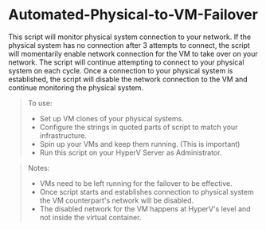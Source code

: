 # Automated-Physical-to-VM-Failover

This script will monitor physical system connection to your network. If the physical system has no connection after 3 attempts to connect, the script will momentarily enable network connection for the VM to take over on your network. The script will continue attempting to connect to your physical system on each cycle. Once a connection to your physical system is established, the script will disable the network connection to the VM and continue monitoring the physical system.

>To use:
>- Set up VM clones of your physical systems.
>- Configure the strings in quoted parts of script to match your infrastructure.
>- Spin up your VMs and keep them running. (This is important)
>- Run this script on your HyperV Server as Administrator.

>Notes:
>- VMs need to be left running for the failover to be effective.
>- Once script starts and establishes connection to physical system the VM counterpart's network will be disabled.
>- The disabled network for the VM happens at HyperV's level and not inside the virtual container.
